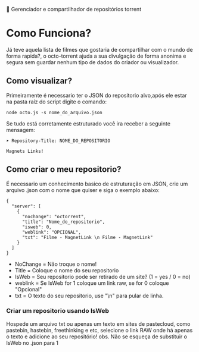 🐙 Gerenciador e compartilhador de repositórios torrent
# Como Funciona?
Já teve aquela lista de filmes que gostaria de compartilhar com o mundo de forma rapida?, o octo-torrent ajuda a sua divulgação de forma anonima e segura sem guardar nenhum tipo de dados do criador ou visualizador.
## Como visualizar?
Primeiramente é necessario ter o JSON do repositorio alvo,após ele estar na pasta raíz do script digite o comando:
```
node octo.js -s nome_do_arquivo.json
```
Se tudo está corretamente estruturado você ira receber a seguinte mensagem:
```
➤ Repository-Title: NOME_DO_REPOSITORIO

Magnets Links!
``` 
## Como criar o meu repositorio?

É necessario um conhecimento basico de estruturação em JSON, crie um arquivo .json com o nome que quiser e siga o exemplo abaixo:
```
{
  "server": [
    {
      "nochange": "octorrent",
      "title": "Nome_do_repositorio",
      "isweb": 0,
      "weblink": "OPCIONAL",
      "txt": "Filme - MagnetLink \n Filme - MagnetLink"
    }
  ]
}
```

* NoChange = Não troque o nome!
* Title = Coloque o nome do seu repositorio
* IsWeb = Seu repositorio pode ser retirado de um site? (1 = yes / 0 = no)
* weblink = Se IsWeb for 1 coloque um link raw, se for 0 coloque "Opcional"
* txt = O texto do seu repositorio, use "\n" para pular de linha.

### Criar um repositorio usando IsWeb 

Hospede um arquivo txt ou apenas um texto em sites de pastecloud, como pastebin, hastebin, freethinking e etc, selecione o link RAW onde há apenas o texto e adicione ao seu repositório!
obs. Não se esqueça de substituir o IsWeb no .json para 1
